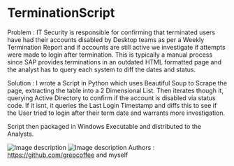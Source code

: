 # TerminationScript

Problem : 
IT Security is responsible for confirming that terminated users have had their accounts disabled by Desktop teams as per a Weekly Termination Report and if accounts are still active we investigate if attempts were made to login after termination. 
 This is typically a manual process since SAP provides terminations in an outdated HTML formatted page and the analyst has to query each system to diff the dates and status.

Solution : 
I wrote a Script in Python which uses Beautiful Soup to Scrape the page, extracting the table into a 2 Dimensional List. Then iterates though it, querying Active Directory to confirm if the account is disabled via status code. If it isnt, it queries the Last Login Timestamp and diffs this to see if the User tried to login after their term date and warrants more investigation. 

Script then packaged in Windows Executable and distributed to the Analysts. 

![Image description](https://www.roamingviews.com/wp-content/uploads/2020/04/term1.jpg)
![Image description](https://www.roamingviews.com/wp-content/uploads/2020/04/term2.jpg)
Authors : https://github.com/grepcoffee and myself 
